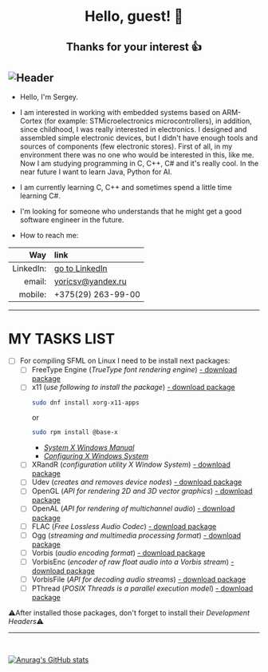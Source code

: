 #  <p align=center> <b>Hello, guest!</b>     :raising_hand: </p> 
## <p align=center> Thanks for your interest :thumbsup:     </p>
![Header](/res/img/maxresdefault.jpg)
---


- Hello, I'm Sergey.

- I am interested in working with embedded systems based on ARM-Cortex (for example: STMicroelectronics microcontrollers),
in addition, since childhood, I was really interested in electronics. I designed and assembled simple electronic devices,
but I didn't have enough tools and sources of components (few electronic stores). First of all, in my environment there
was no one who would be interested in this, like me. Now I am studying programming in C, C++, C# and it's really cool.
In the near future I want to learn Java, Python for AI.   

- I am currently learning C, C++ and sometimes spend a little time learning C#.

- I'm looking for someone who understands that he might get a good software engineer in the future.

- How to reach me:

**Way**   | **link**
---:      | :---
LinkedIn: | [go to LinkedIn](https://www.linkedin.com/in/сергей-селивончик-221105207)
email:    | yoricsv@yandex.ru
mobile:   | +375(29) 263-99-00


---
# MY TASKS LIST

- [ ] For compiling SFML on Linux I need to be install next packages:
   - [ ] FreeType Engine (*TrueType font rendering engine*) [- download package][1]
   - [ ] x11
      (*use following to install the package*) [- download package][2]
      ```bash
      sudo dnf install xorg-x11-apps      
      ```
      or 
      ```bash
      sudo rpm install @base-x      
      ```
      - [*System X Windows Manual*][3]
      - [*Configuring X Windows System*][4]
   - [ ] XRandR (*configuration utility X Window System*) [- download package][5]
   - [ ] Udev (*creates and removes device nodes*) [- download package][6]
   - [ ] OpenGL (*API for rendering 2D and 3D vector graphics*) [- download package][7]
   - [ ] OpenAL (*API for rendering of multichannel audio*) [- download package][8]
   - [ ] FLAC (*Free Lossless Audio Codec*) [- download package][9]
   - [ ] Ogg (*streaming and multimedia processing format*) [- download package][10]
   - [ ] Vorbis (*audio encoding format*) [- download package][11]
   - [ ] VorbisEnc (*encoder of raw float audio into a Vorbis stream*) [- download package][12]
   - [ ] VorbisFile (*API for decoding audio streams*) [- download package][13]
   - [ ] PThread (*POSIX Threads is a parallel execution model*) [- download package][14]

:warning:After installed those packages, don't forget to install their *Development Headers*:warning:

[1]: https://rpmfind.net/linux/fedora/linux/releases/34/Everything/x86_64/os/Packages/f/freetype-2.10.4-3.fc34.i686.rpm
[2]: https://rpmfind.net/linux/fedora/linux/releases/34/Everything/x86_64/os/Packages/l/libX11-1.7.0-3.fc34.x86_64.rpm
[3]: https://docs.fedoraproject.org/ru-RU/Fedora_Core/5/html/Release_Notes/sn-Xorg.html
[4]: https://docs.fedoraproject.org/en-US/quick-docs/configuring-x-window-system-using-the-xorg-conf-file/
[5]: https://fedora.pkgs.org/34/fedora-x86_64/libXrandr-devel-1.5.2-6.fc34.x86_64.rpm.html
[6]: https://rpmfind.net/linux/fedora/linux/updates/34/Everything/x86_64/Packages/s/systemd-udev-248.3-1.fc34.x86_64.rpm
[7]: https://rpmfind.net/linux/fedora/linux/releases/33/Everything/x86_64/os/Packages/l/libglvnd-opengl-1.3.2-2.fc33.x86_64.rpm
[8]: https://rpmfind.net/linux/fedora/linux/releases/34/Everything/x86_64/os/Packages/o/openal-soft-1.19.1-12.fc34.x86_64.rpm
[9]: https://rpmfind.net/linux/fedora/linux/releases/34/Everything/x86_64/os/Packages/f/flac-1.3.3-7.fc34.x86_64.rpm
[10]: https://rpmfind.net/linux/fedora/linux/releases/34/Everything/x86_64/os/Packages/l/libogg-1.3.4-4.fc34.x86_64.rpm
[11]: https://rpmfind.net/linux/fedora/linux/releases/34/Everything/x86_64/os/Packages/v/vorbis-tools-1.4.2-2.fc34.x86_64.rpm
[12]: https://fedora.pkgs.org/34/fedora-x86_64/libvorbis-devel-1.3.7-3.fc34.x86_64.rpm.html
[13]: https://fedora.pkgs.org/34/fedora-x86_64/libvorbis-devel-1.3.7-3.fc34.x86_64.rpm.html
[14]: https://rpmfind.net/linux/fedora/linux/releases/34/Everything/x86_64/os/Packages/g/glibc-2.33-5.fc34.x86_64.rpm

---
<br/>

[![Anurag's GitHub stats](https://github-readme-stats.vercel.app/api?username=yoricsv)](https://github.com/anuraghazra/github-readme-stats)



<!--
  ******************************************************************************
  * @file           : README.md
  * @brief          : Short description of the project
  ******************************************************************************
  * @attention
  *
  * The PROJECT STRUCTURE part describes the common structure of the project
  * in order to understand where the code is and where the Cmake generator 
  * finds the source files.
  *
  ******************************************************************************
-->

<!-- *********************** PROJECT STRUCTURE (blank) ************************* //

[<Project_name>]
  |
  |->[.build]           // directory for building system
  |   |
  |   |->[CMakeFiles]   // all necessary directories and files for CMake build 
  |                     // generator
  |
  |->[.git]             // all necessary directories and files for Git
  |
  |
  |->[.settings]        // contains project file directories for different IDEs
  |
  |
  |->[debug]            // contains compiller, linker, object files
  |   |
  |   |->[logs]         // contains logs
  |
  |->[<Project_name Repository>]
  |   |
  |   |->[inc]          // contains public/private HEADERS (*.h) (might be split
  |   |                 // into two directories public and privat)
  |   |->[res]          // contains static/dynamic LIBRARIES     (might be split
  |   |                 // into two directories static and dynamic)
  |   |->[src]          // contains SOURCE files/code(s)   (.с; .cpp)
  |   |
  |   |->[ui]           // these directories for applications with USER INTERFACE
  |                     // (might contains QML)
  |
  |->[output]           // directory for executable applications
  |
  |->[tests]            // directory for unit tests
  |
  |
  |--- .gitignore
  |--- CMakeLists.txt
  |--- README.md

  -->
